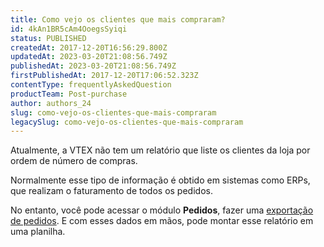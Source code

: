 ```yaml
---
title: Como vejo os clientes que mais compraram?
id: 4kAn1BR5cAm4OoegsSyiqi
status: PUBLISHED
createdAt: 2017-12-20T16:56:29.800Z
updatedAt: 2023-03-20T21:08:56.749Z
publishedAt: 2023-03-20T21:08:56.749Z
firstPublishedAt: 2017-12-20T17:06:52.323Z
contentType: frequentlyAskedQuestion
productTeam: Post-purchase
author: authors_24
slug: como-vejo-os-clientes-que-mais-compraram
legacySlug: como-vejo-os-clientes-que-mais-compraram
---
```


Atualmente, a VTEX não tem um relatório que liste os clientes da loja por ordem de número de compras.

Normalmente esse tipo de informação é obtido em sistemas como ERPs, que realizam o faturamento de todos os pedidos.

No entanto, você pode acessar o módulo **Pedidos**, fazer uma [exportação de pedidos](https://help.vtex.com/pt/tutorial/exportacao-de-pedidos-no-modulo-pedidos--tutorials_6417). E com esses dados em mãos, pode montar esse relatório em uma planilha.
